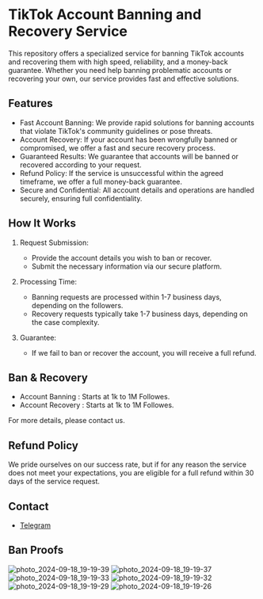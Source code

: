 # TikTok Account Banning and Recovery Service

This repository offers a specialized service for banning TikTok accounts and recovering them with high speed, reliability, and a money-back guarantee. Whether you need help banning problematic accounts or recovering your own, our service provides fast and effective solutions.

## Features

- Fast Account Banning: We provide rapid solutions for banning accounts that violate TikTok's community guidelines or pose threats.
- Account Recovery: If your account has been wrongfully banned or compromised, we offer a fast and secure recovery process.
- Guaranteed Results: We guarantee that accounts will be banned or recovered according to your request.
- Refund Policy: If the service is unsuccessful within the agreed timeframe, we offer a full money-back guarantee.
- Secure and Confidential: All account details and operations are handled securely, ensuring full confidentiality.

## How It Works

1. Request Submission:
   - Provide the account details you wish to ban or recover.
   - Submit the necessary information via our secure platform.

2. Processing Time:
   - Banning requests are processed within 1-7 business days, depending on the followers.
   - Recovery requests typically take 1-7 business days, depending on the case complexity.

3. Guarantee:
   - If we fail to ban or recover the account, you will receive a full refund.

## Ban & Recovery

- Account Banning : Starts at 1k to 1M Followes.
- Account Recovery : Starts at 1k to 1M Followes.

For more details, please contact us.

## Refund Policy

We pride ourselves on our success rate, but if for any reason the service does not meet your expectations, you are eligible for a full refund within 30 days of the service request.

## Contact

- [Telegram](https://t.me/SizaGod)

## Ban Proofs

![photo_2024-09-18_19-19-39](https://github.com/user-attachments/assets/54cc950a-acff-4287-96a4-6468adc16823)
![photo_2024-09-18_19-19-37](https://github.com/user-attachments/assets/e959507a-51e3-4c47-a07b-20280edcb721)
![photo_2024-09-18_19-19-33](https://github.com/user-attachments/assets/6ef86052-1205-499c-854d-d86804c0c05d)
![photo_2024-09-18_19-19-32](https://github.com/user-attachments/assets/f9a84d88-0f2a-4bd3-b2e1-2c6e9ab8cf46)
![photo_2024-09-18_19-19-29](https://github.com/user-attachments/assets/2789e16e-f683-4327-858b-35a93372329a)
![photo_2024-09-18_19-19-26](https://github.com/user-attachments/assets/abea391e-4a2e-4f0b-80ef-7eac0d645504)
